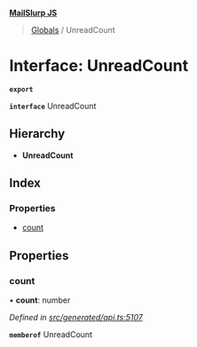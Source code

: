 **[MailSlurp JS](../README.md)**

> [Globals](../README.md) / UnreadCount

# Interface: UnreadCount

**`export`** 

**`interface`** UnreadCount

## Hierarchy

* **UnreadCount**

## Index

### Properties

* [count](unreadcount.md#count)

## Properties

### count

•  **count**: number

*Defined in [src/generated/api.ts:5107](https://github.com/mailslurp/mailslurp-client/blob/5a4fc29/src/generated/api.ts#L5107)*

**`memberof`** UnreadCount
